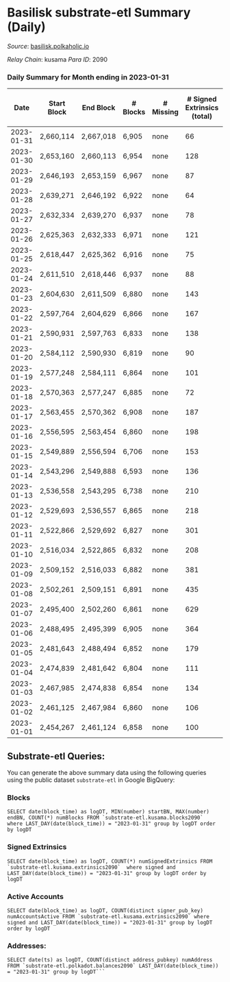 # Basilisk substrate-etl Summary (Daily)

_Source_: [basilisk.polkaholic.io](https://basilisk.polkaholic.io)

*Relay Chain*: kusama
*Para ID*: 2090



### Daily Summary for Month ending in 2023-01-31


| Date | Start Block | End Block | # Blocks | # Missing | # Signed Extrinsics (total) | # Active Accounts | # Addresses with Balances | # Events | # Transfers | # XCM Transfers In | # XCM Transfers Out |
| ---- | ----------- | --------- | -------- | --------- | --------------------------- | ----------------- | ------------------------- | -------- | ----------- | ------------------ | ------------------- |
| 2023-01-31 | 2,660,114 | 2,667,018 | 6,905 | none  | 66 | 38 | 16,990 | 21,488 | 62 ($3,951.60) | 5 ($213.90) | 12 ($215.89) |
| 2023-01-30 | 2,653,160 | 2,660,113 | 6,954 | none  | 128 | 54 | 16,984 | 22,421 | 171 ($8,383.32) | 16 ($2,659.22) | 17 ($4,007.24) |
| 2023-01-29 | 2,646,193 | 2,653,159 | 6,967 | none  | 87 | 40 | 16,983 | 22,118 | 135 ($2,413.68) | 21 ($655.43) | 22 ($2,580.65) |
| 2023-01-28 | 2,639,271 | 2,646,192 | 6,922 | none  | 64 | 32 | 16,980 | 21,614 | 85 ($3,315.99) | 13 ($364.78) | 11 ($2,107.30) |
| 2023-01-27 | 2,632,334 | 2,639,270 | 6,937 | none  | 78 | 30 | 16,979 | 21,766 | 113 ($9,390.67) | 6 ($57.01) | 11 ($3,813.97) |
| 2023-01-26 | 2,625,363 | 2,632,333 | 6,971 | none  | 121 | 44 | 16,979 | 22,466 | 192 ($7,594.34) | 13 ($2,558.37) | 17 ($85.54) |
| 2023-01-25 | 2,618,447 | 2,625,362 | 6,916 | none  | 75 | 39 | 16,973 | 21,628 | 92 ($3,005.95) | 9 ($774.75) | 15  |
| 2023-01-24 | 2,611,510 | 2,618,446 | 6,937 | none  | 88 | 39 | 16,972 | 22,089 | 170 ($9,691.79) | 16 ($5,161.09) | 11 ($1,419.33) |
| 2023-01-23 | 2,604,630 | 2,611,509 | 6,880 | none  | 143 | 38 | 16,972 | 22,582 | 252 ($14,531.40) | 16 ($3,008.24) | 19 ($3,246.40) |
| 2023-01-22 | 2,597,764 | 2,604,629 | 6,866 | none  | 167 | 38 | 16,971 | 22,996 | 311 ($13,485.77) | 28 ($3,367.00) | 24 ($4,293.80) |
| 2023-01-21 | 2,590,931 | 2,597,763 | 6,833 | none  | 138 | 37 | 16,968 | 22,455 | 244 ($6,610.80) | 26 ($1,292.52) | 21 ($2,098.58) |
| 2023-01-20 | 2,584,112 | 2,590,930 | 6,819 | none  | 90 | 33 | 16,966 | 21,671 | 130 ($7,779.65) | 16 ($4,943.71) | 13 ($5,118.05) |
| 2023-01-19 | 2,577,248 | 2,584,111 | 6,864 | none  | 101 | 40 | 16,963 | 21,940 | 166 ($15,682.32) | 18 ($7,545.54) | 16 ($2,385.48) |
| 2023-01-18 | 2,570,363 | 2,577,247 | 6,885 | none  | 72 | 31 | 16,963 | 21,579 | 103 ($7,469.25) | 12 ($2,022.07) | 13 ($2,878.59) |
| 2023-01-17 | 2,563,455 | 2,570,362 | 6,908 | none  | 187 | 39 | 16,962 | 23,310 | 313 ($15,345.14) | 28 ($1,988.79) | 25 ($7,934.05) |
| 2023-01-16 | 2,556,595 | 2,563,454 | 6,860 | none  | 198 | 48 | 16,953 | 23,286 | 285 ($10,393.04) | 24 ($6,667.96) | 43 ($4,810.73) |
| 2023-01-15 | 2,549,889 | 2,556,594 | 6,706 | none  | 153 | 41 | 16,952 | 22,299 | 289 ($22,313.58) | 25 ($4,919.40) | 28 ($6,381.55) |
| 2023-01-14 | 2,543,296 | 2,549,888 | 6,593 | none  | 136 | 38 | 16,949 | 21,735 | 263 ($14,759.14) | 16 ($2,105.22) | 22 ($7,232.32) |
| 2023-01-13 | 2,536,558 | 2,543,295 | 6,738 | none  | 210 | 62 | 16,949 | 23,197 | 399 ($34,826.91) | 32 ($5,809.69) | 27 ($10,308.37) |
| 2023-01-12 | 2,529,693 | 2,536,557 | 6,865 | none  | 218 | 79 | 16,945 | 23,431 | 332 ($20,068.92) | 36 ($3,174.65) | 37 ($9,400.39) |
| 2023-01-11 | 2,522,866 | 2,529,692 | 6,827 | none  | 301 | 79 | 16,936 | 24,749 | 578 ($62,261.25) | 42 ($21,199.70) | 42 ($9,538.57) |
| 2023-01-10 | 2,516,034 | 2,522,865 | 6,832 | none  | 208 | 52 | 16,930 | 23,158 | 304 ($22,559.48) | 30 ($6,828.97) | 34 ($5,783.34) |
| 2023-01-09 | 2,509,152 | 2,516,033 | 6,882 | none  | 381 | 74 | 16,924 | 25,639 | 607 ($42,442.47) | 62 ($12,847.85) | 67 ($23,004.10) |
| 2023-01-08 | 2,502,261 | 2,509,151 | 6,891 | none  | 435 | 87 | 16,920 | 26,372 | 710 ($99,001.38) | 71 ($16,094.68) | 71 ($22,572.04) |
| 2023-01-07 | 2,495,400 | 2,502,260 | 6,861 | none  | 629 | 122 | 16,914 | 28,363 | 956 ($137,998) | 89 ($36,211.64) | 74 ($14,097.35) |
| 2023-01-06 | 2,488,495 | 2,495,399 | 6,905 | none  | 364 | 108 | 16,910 | 24,885 | 454 ($44,226.30) | 44 ($10,404.63) | 54 ($7,621.26) |
| 2023-01-05 | 2,481,643 | 2,488,494 | 6,852 | none  | 179 | 44 | 16,904 | 22,863 | 252 ($32,359.46) | 41 ($22,537.94) | 33 ($5,486.71) |
| 2023-01-04 | 2,474,839 | 2,481,642 | 6,804 | none  | 111 | 45 | 16,897 | 21,806 | 125 ($23,499.19) | 40 ($3,707.18) | 25 ($26,821.26) |
| 2023-01-03 | 2,467,985 | 2,474,838 | 6,854 | none  | 134 | 42 | 16,893 | 22,265 | 182 ($12,099.05) | 26 ($3,677.96) | 28 ($6,463.60) |
| 2023-01-02 | 2,461,125 | 2,467,984 | 6,860 | none  | 106 | 34 | 16,889 | 22,006 | 150 ($7,229.94) | 21 ($6,836.02) | 28 ($2,204.29) |
| 2023-01-01 | 2,454,267 | 2,461,124 | 6,858 | none  | 100 | 26 | 16,888 | 22,012 | 164 ($11,234.31) | 28 ($4,824.67) | 26 ($3,078.19) |

## Substrate-etl Queries:
You can generate the above summary data using the following queries using the public dataset `substrate-etl` in Google BigQuery:


### Blocks
```
SELECT date(block_time) as logDT, MIN(number) startBN, MAX(number) endBN, COUNT(*) numBlocks FROM `substrate-etl.kusama.blocks2090`  where LAST_DAY(date(block_time)) = "2023-01-31" group by logDT order by logDT
```


### Signed Extrinsics
```
SELECT date(block_time) as logDT, COUNT(*) numSignedExtrinsics FROM `substrate-etl.kusama.extrinsics2090`  where signed and LAST_DAY(date(block_time)) = "2023-01-31" group by logDT order by logDT
```


### Active Accounts
```
SELECT date(block_time) as logDT, COUNT(distinct signer_pub_key) numAccountsActive FROM `substrate-etl.kusama.extrinsics2090` where signed and LAST_DAY(date(block_time)) = "2023-01-31" group by logDT order by logDT
```


### Addresses:
```
SELECT date(ts) as logDT, COUNT(distinct address_pubkey) numAddress FROM `substrate-etl.polkadot.balances2090` LAST_DAY(date(block_time)) = "2023-01-31" group by logDT```


